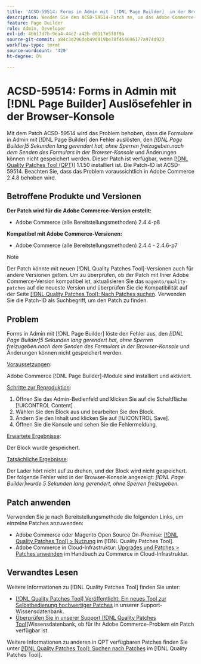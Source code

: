 ```yaml
---
title: 'ACSD-59514: Forms in Admin mit  [!DNL Page Builder]  in der Browser-Konsole'
description: Wenden Sie den ACSD-59514-Patch an, um das Adobe Commerce-Problem zu beheben, bei dem Formulare in Admin mit  [!DNL Page Builder] den Fehler "[!DNL Page Builder] wurde 5 Sekunden gerendert, ohne Sperren freizugeben“ auslösen. nach dem Absenden des Formulars in der Browser-Konsole und Änderungen können nicht gespeichert werden.
feature: Page Builder
role: Admin, Developer
exl-id: 4bb17d7b-9ea4-44c2-a42b-d0117e5f8f9a
source-git-commit: a84c3d296deb49d419be78f454696177a974d923
workflow-type: tm+mt
source-wordcount: '420'
ht-degree: 0%

---
```


# ACSD-59514: Forms in Admin mit [!DNL Page Builder] Auslösefehler in der Browser-Konsole

Mit dem Patch ACSD-59514 wird das Problem behoben, dass die Formulare in Admin mit [!DNL Page Builder] den Fehler auslösten, den *[!DNL Page Builder]5 Sekunden lang gerendert hat, ohne Sperren freizugeben.nach dem Senden des Formulars in der Browser-Konsole* und Änderungen können nicht gespeichert werden. Dieser Patch ist verfügbar, wenn [[!DNL Quality Patches Tool (QPT)]](/help/announcements/adobe-commerce-announcements/magento-quality-patches-released-new-tool-to-self-serve-quality-patches.md) 1.1.50 installiert ist. Die Patch-ID ist ACSD-59514. Beachten Sie, dass das Problem voraussichtlich in Adobe Commerce 2.4.8 behoben wird.

## Betroffene Produkte und Versionen

**Der Patch wird für die Adobe Commerce-Version erstellt:**

* Adobe Commerce (alle Bereitstellungsmethoden) 2.4.4-p8

**Kompatibel mit Adobe Commerce-Versionen:**

* Adobe Commerce (alle Bereitstellungsmethoden) 2.4.4 - 2.4.6-p7

>[!NOTE]
>
>Der Patch könnte mit neuen [!DNL Quality Patches Tool]-Versionen auch für andere Versionen gelten. Um zu überprüfen, ob der Patch mit Ihrer Adobe Commerce-Version kompatibel ist, aktualisieren Sie das `magento/quality-patches` auf die neueste Version und überprüfen Sie die Kompatibilität auf der Seite [[!DNL Quality Patches Tool]: Nach Patches suchen](https://experienceleague.adobe.com/tools/commerce-quality-patches/index.html?lang=de). Verwenden Sie die Patch-ID als Suchbegriff, um den Patch zu finden.

## Problem

Forms in Admin mit [!DNL Page Builder] löste den Fehler aus, den *[!DNL Page Builder]5 Sekunden lang gerendert hat, ohne Sperren freizugeben.nach dem Senden des Formulars in der Browser-Konsole* und Änderungen können nicht gespeichert werden.

<u>Voraussetzungen</u>:

Adobe Commerce [!DNL Page Builder]-Module sind installiert und aktiviert.

<u>Schritte zur Reproduktion</u>:

1. Öffnen Sie das Admin-Bedienfeld und klicken Sie auf die Schaltfläche [!UICONTROL Content] .
1. Wählen Sie den Block aus und bearbeiten Sie den Block.
1. Ändern Sie den Inhalt und klicken Sie auf [!UICONTROL Save].
1. Öffnen Sie die Konsole und sehen Sie die Fehlermeldung.

<u>Erwartete Ergebnisse</u>:

Der Block wurde gespeichert.

<u>Tatsächliche Ergebnisse</u>:

Der Lader hört nicht auf zu drehen, und der Block wird nicht gespeichert. Der folgende Fehler wird in der Browser-Konsole angezeigt:
*[!DNL Page Builder]wurde 5 Sekunden lang gerendert, ohne Sperren freizugeben.*

## Patch anwenden

Verwenden Sie je nach Bereitstellungsmethode die folgenden Links, um einzelne Patches anzuwenden:

* Adobe Commerce oder Magento Open Source On-Premise: [[!DNL Quality Patches Tool] > Nutzung](https://experienceleague.adobe.com/docs/commerce-operations/tools/quality-patches-tool/usage.html?lang=de) im [!DNL Quality Patches Tool].
* Adobe Commerce in Cloud-Infrastruktur: [Upgrades und Patches > Patches anwenden](https://experienceleague.adobe.com/docs/commerce-cloud-service/user-guide/develop/upgrade/apply-patches.html?lang=de) im Handbuch zu Commerce in Cloud-Infrastruktur.

## Verwandtes Lesen

Weitere Informationen zu [!DNL Quality Patches Tool] finden Sie unter:

* [[!DNL Quality Patches Tool] Veröffentlicht: Ein neues Tool zur Selbstbedienung hochwertiger Patches](/help/announcements/adobe-commerce-announcements/magento-quality-patches-released-new-tool-to-self-serve-quality-patches.md) in unserer Support-Wissensdatenbank.
* [Überprüfen Sie in unserer Support [!DNL Quality Patches Tool]](/help/support-tools/patches-available-in-qpt-tool/check-patch-for-magento-issue-with-magento-quality-patches.md)Wissensdatenbank, ob für Ihr Adobe Commerce-Problem ein Patch verfügbar ist.

Weitere Informationen zu anderen in QPT verfügbaren Patches finden Sie unter [[!DNL Quality Patches Tool]: Suchen nach Patches](https://experienceleague.adobe.com/tools/commerce-quality-patches/index.html?lang=de) im [!DNL Quality Patches Tool].

